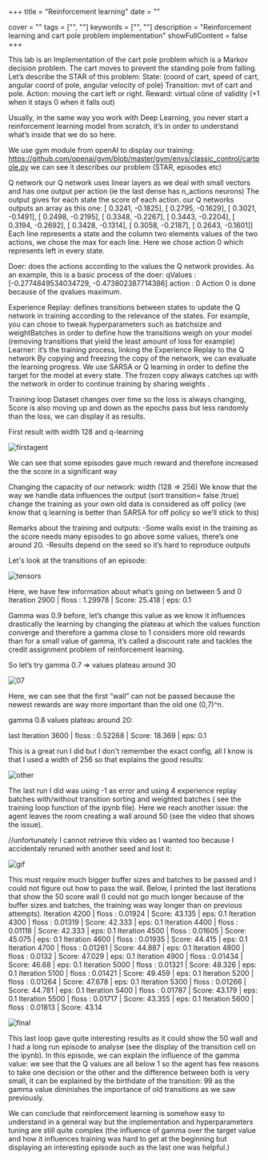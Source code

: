 +++
title = "Reinforcement learning"
date = ""

cover = ""
tags = ["", ""]
keywords = ["", ""]
description = "Reinforcement learning and cart pole problem implementation"
showFullContent = false
+++

This lab is an Implementation of the cart pole problem which is a Markov decision problem. The cart moves to prevent the standing pole from falling. Let’s describe the STAR of this problem:
State: (coord of cart, speed of cart, angular coord of pole, angular velocity of pole)
Transition: mvt of cart and pole.
Action: moving the cart left or right.
Reward: virtual cône of validity (+1 when it stays 0 when it falls out)

Usually, in the same way you work with Deep Learning, you never start a reinforcement learning model from scratch, it’s in order to understand what’s inside that we do so here.

We use gym module from openAI to display our training: https://github.com/openai/gym/blob/master/gym/envs/classic_control/cartpole.py
we can see it describes our problem (STAR, episodes etc)

Q network
our Q network uses linear layers as we deal with small vectors and has one output per action (ie the last dense has n_actions neurons)
The output gives for each state the score of each action.
our Q networks outputs an array as this one:
  		[ 0.3241, -0.1825],
        [ 0.2795, -0.1629],
        [ 0.3021, -0.1491],
        [ 0.2498, -0.2195],
        [ 0.3348, -0.2267],
        [ 0.3443, -0.2204],
        [ 0.3194, -0.2692],
        [ 0.3428, -0.1314],
        [ 0.3058, -0.2187],
        [ 0.2643, -0.1601]]
Each line represents a state and the column two elements values of the two actions, we chose the max for each line. Here we chose action 0 which represents left in every state.

Doer: does the actions according to the values the Q network provides.
As an example, this is a basic process of the doer:
qValues : [-0.2774849534034729, -0.473802387714386]
action : 0
 Action 0 is done because of the qvalues maximum.

Experience Replay: defines transitions between states to update the Q network in training according to the relevance of the states.
For example, you can chose to tweak hyperparameters such as batchsize and weightBatches in order to define how the transitions weigh on your model (removing transitions that yield the least amount of loss for example)
Learner: it’s the training process, linking the Experience Replay to the Q network
By copying and freezing the copy of the network, we can evaluate the learning progress.
We use SARSA or Q learning in order to define the target for the model at every state. The frozen copy always catches up with the network in order to continue training by sharing weights . 


Training loop
Dataset changes over time so the loss is always changing, 
Score is also moving up and down as the epochs pass but less randomly than the loss, we can display it as results.

First result with width 128 and q-learning

![firstagent](/blog/first_agent.jpg)


We can see that some episodes gave much reward and therefore increased the the score in a significant way



Changing the capacity of our network: 
width (128 ⇒ 256)
We know that the way we handle data influences the output (sort transition= false /true) change the training as  your own old data is considered as off policy (we know that q learning is better than SARSA for off policy so we’ll stick to this)


Remarks about the training and outputs:
-Some walls exist in the training as the score needs many episodes to go above some  values, there’s one around 20. 
-Results depend on the seed so it’s hard to reproduce outputs



Let's look at the transitions of an episode:

![tensors](/blog/tensors.jpg)


Here, we have few information about what’s going on between 5 and 0
Iteration 2900 	| floss : 1.29978	| Score: 25.418	| eps: 0.1



Gamma was 0.9 before, let’s change this value as we know it influences drastically the learning by changing the plateau at which the values function converge and therefore a gamma close to 1 considers more old rewards than for a small value of gamma, it’s called a discount rate and tackles the credit assignment  problem of reinforcement learning.

So let’s try gamma 0.7 ⇒ values plateau around 30
 
![07](/blog/07.jpg)

Here, we can see that the first “wall” can not be passed because the newest rewards are way more important than the old one (0,7)^n.


gamma 0.8 values plateau around 20:

last Iteration 3600 	| floss : 0.52268	| Score: 18.369	| eps: 0.1


This is a great run I did but I don't remember the exact config, all I know is that I used a width of 256 so that explains the good results:

![other](/blog/2nd_agent_256.png)


The last run I did was using -1 as error and using 4 experience replay batches with/without transition sorting and weighted batches ( see the training loop function of the ipynb file).
Here we reach another issue:  the agent leaves the room creating a wall around 50 (see the video that shows the issue).

//unfortunately I cannot retrieve this video as I wanted too because I accidentaly reruned with another seed and lost it: 

![gif](/blog/gif.gif)

This must require much bigger buffer sizes and batches to be passed and I could not figure out how to pass the wall. Below, I printed the last iterations that show the 50 score wall  (I could not go much longer because of the buffer sizes and batches, the training was way longer than on previous attempts).
Iteration 4200 	| floss : 0.01924	| Score: 43.135	| eps: 0.1
Iteration 4300 	| floss : 0.01319	| Score: 42.333	| eps: 0.1
Iteration 4400 	| floss : 0.01118	| Score: 42.333	| eps: 0.1
Iteration 4500 	| floss : 0.01605	| Score: 45.075	| eps: 0.1
Iteration 4600 	| floss : 0.01935	| Score: 44.415	| eps: 0.1
Iteration 4700 	| floss : 0.01261	| Score: 44.887	| eps: 0.1
Iteration 4800 	| floss : 0.0132	| Score: 47.029	| eps: 0.1
Iteration 4900 	| floss : 0.01434	| Score: 46.68	| eps: 0.1
Iteration 5000 	| floss : 0.01321	| Score: 48.326	| eps: 0.1
Iteration 5100 	| floss : 0.01421	| Score: 49.459	| eps: 0.1
Iteration 5200 	| floss : 0.01264	| Score: 47.678	| eps: 0.1
Iteration 5300 	| floss : 0.01266	| Score: 44.781	| eps: 0.1
Iteration 5400 	| floss : 0.01787	| Score: 43.179	| eps: 0.1
Iteration 5500 	| floss : 0.01717	| Score: 43.355	| eps: 0.1
Iteration 5600 	| floss : 0.01813	| Score: 43.14

![final](/blog/finalrun.png)




This last loop gave quite interesting results as it could show the 50 wall and I had a long run episode to analyse (see the display of the transition cell on the ipynb). In this episode, we can explain the influence of the gamma value: we see that the Q values are all below 1 so the agent has few reasons to take one decision or the other and the difference between both is very small, it can be explained by the birthdate of the transition: 99 as the gamma value diminishes the importance of old transitions as we saw previously.
 

 We can conclude that reinforcement learning is somehow easy to understand in a general way but the implementation and hyperparameters tuning are still quite complex (the influence of gamma over the target value and how it influences training was hard to get at the beginning but displaying an interesting episode such as the last one was helpful.)





